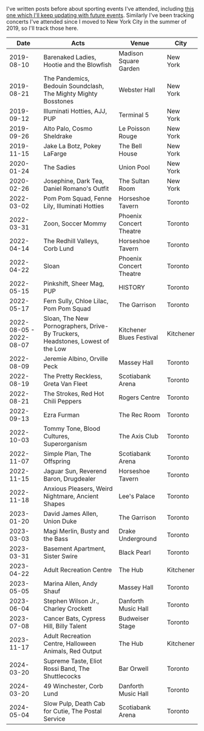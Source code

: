 <!-- Concerts I Attended -->
<!-- 2024-02-11 -->

I've written posts before about sporting events I've attended, including [this one which I'll keep updating with future events](/2023-01-28-sporting-events-i-attended.html).
Similarly I've been tracking concerts I've attended since I moved to New York City in the summer of 2019, so I'll track those here.

| Date                    | Acts                                                                           | Venue                    | City      |
| ----------------------- | ------------------------------------------------------------------------------ | ------------------------ | --------- |
| 2019-08-10              | Barenaked Ladies, Hootie and the Blowfish                                      | Madison Square Garden    | New York  |
| 2019-08-21              | The Pandemics, Bedouin Soundclash, The Mighty Mighty Bosstones                 | Webster Hall             | New York  |
| 2019-09-12              | Illuminati Hotties, AJJ, PUP                                                   | Terminal 5               | New York  |
| 2019-09-26              | Alto Palo, Cosmo Sheldrake                                                     | Le Poisson Rouge         | New York  |
| 2019-11-15              | Jake La Botz, Pokey LaFarge                                                    | The Bell House           | New York  |
| 2020-01-24              | The Sadies                                                                     | Union Pool               | New York  |
| 2020-02-26              | Josephine, Dark Tea, Daniel Romano's Outfit                                    | The Sultan Room          | New York  |
| 2022-03-02              | Pom Pom Squad, Fenne Lily, Illuminati Hotties                                  | Horseshoe Tavern         | Toronto   |
| 2022-03-31              | Zoon, Soccer Mommy                                                             | Phoenix Concert Theatre  | Toronto   |
| 2022-04-14              | The Redhill Valleys, Corb Lund                                                 | Horseshoe Tavern         | Toronto   |
| 2022-04-22              | Sloan                                                                          | Phoenix Concert Theatre  | Toronto   |
| 2022-05-15              | Pinkshift, Sheer Mag, PUP                                                      | HISTORY                  | Toronto   |
| 2022-05-17              | Fern Sully, Chloe Lilac, Pom Pom Squad                                         | The Garrison             | Toronto   |
| 2022-08-05 - 2022-08-07 | Sloan, The New Pornographers, Drive-By Truckers, Headstones, Lowest of the Low | Kitchener Blues Festival | Kitchener |
| 2022-08-09              | Jeremie Albino, Orville Peck                                                   | Massey Hall              | Toronto   |
| 2022-08-19              | The Pretty Reckless, Greta Van Fleet                                           | Scotiabank Arena         | Toronto   |
| 2022-08-21              | The Strokes, Red Hot Chili Peppers                                             | Rogers Centre            | Toronto   |
| 2022-09-13              | Ezra Furman                                                                    | The Rec Room             | Toronto   |
| 2022-10-03              | Tommy Tone, Blood Cultures, Superorganism                                      | The Axis Club            | Toronto   |
| 2022-11-07              | Simple Plan, The Offspring                                                     | Scotiabank Arena         | Toronto   |
| 2022-11-15              | Jaguar Sun, Reverend Baron, Drugdealer                                         | Horseshoe Tavern         | Toronto   |
| 2022-11-18              | Anxious Pleasers, Weird Nightmare, Ancient Shapes                              | Lee's Palace             | Toronto   |
| 2023-01-20              | David James Allen, Union Duke                                                  | The Garrison             | Toronto   |
| 2023-03-03              | Magi Merlin, Busty and the Bass                                                | Drake Underground        | Toronto   |
| 2023-03-31              | Basement Apartment, Sister Swire                                               | Black Pearl              | Toronto   |
| 2023-04-22              | Adult Recreation Centre                                                        | The Hub                  | Kitchener |
| 2023-05-05              | Marina Allen, Andy Shauf                                                       | Massey Hall              | Toronto   |
| 2023-06-04              | Stephen Wilson Jr., Charley Crockett                                           | Danforth Music Hall      | Toronto   |
| 2023-07-08              | Cancer Bats, Cypress Hill, Billy Talent                                        | Budweiser Stage          | Toronto   |
| 2023-11-17              | Adult Recreation Centre, Halloween Animals, Red Output                         | The Hub                  | Kitchener |
| 2024-03-20              | Supreme Taste, Eliot Rossi Band, The Shuttlecocks                              | Bar Orwell               | Toronto   |
| 2024-03-20              | 49 Winchester, Corb Lund                                                       | Danforth Music Hall      | Toronto   |
| 2024-05-04              | Slow Pulp, Death Cab for Cutie, The Postal Service                             | Scotiabank Arena         | Toronto   |
